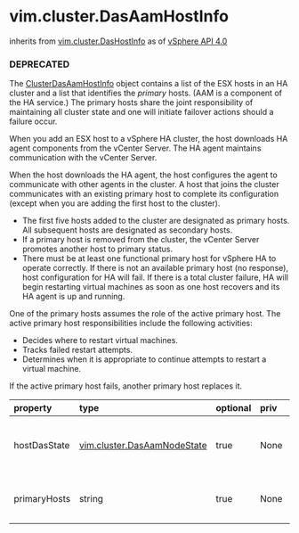 vim.cluster.DasAamHostInfo
==========================
inherits from [vim.cluster.DasHostInfo](docs/vim.cluster.DasHostInfo.md)
as of [vSphere API 4.0](vim.version.md#vim.version.version5)
### DEPRECATED



The <a href="vim.cluster.DasAamHostInfo.md">ClusterDasAamHostInfo</a> object contains a list of the ESX hosts   in an HA cluster and a list that identifies the <i>primary</i> hosts.   (AAM is a component of the HA service.)   The primary hosts share the joint responsibility of maintaining all cluster   state and one will initiate failover actions should a failure occur.   <p>   When you add an ESX host to a vSphere HA cluster, the host   downloads HA agent components from the vCenter Server.   The HA agent maintains communication with the vCenter Server.   <p>   When the host downloads the HA agent, the host configures the agent   to communicate with other agents in the cluster. A host that joins   the cluster communicates with an existing primary host to complete   its configuration (except when you are adding the first host to the cluster).   <ul>   <li>The first five hosts added to the cluster are designated   as primary hosts. All subsequent hosts are designated as secondary hosts.</li>   <li>If a primary host is removed from the cluster,   the vCenter Server promotes another host to primary status.</li>   <li>There must be at least one functional primary host for vSphere HA   to operate correctly. If there is not an available primary host   (no response), host configuration for HA will fail.   If there is a total cluster failure, HA will begin restarting virtual   machines as soon as one host recovers and its HA agent is up and running.</li>   </ul>   <p>   One of the primary hosts assumes the role of the active primary host.   The active primary host responsibilities include the following activities:   <ul>   <li>Decides where to restart virtual machines.</li>   <li>Tracks failed restart attempts.</li>   <li>Determines when it is appropriate to continue attempts to restart   a virtual machine.</li>   </ul>   <p>   If the active primary host fails, another primary host replaces it.

| property | type | optional | priv | desc |
|:---------|:-----|:---------|:-----|:-----|
| hostDasState | [vim.cluster.DasAamNodeState](vim.cluster.DasAamNodeState.md "vim.cluster.DasAamNodeState") | true | None | The state of HA on the hosts. |
| primaryHosts | string | true | None | The list of primary hosts. |


